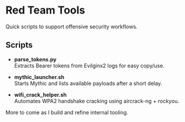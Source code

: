 # Red Team Tools

Quick scripts to support offensive security workflows.

## Scripts

- **parse_tokens.py**  
  Extracts Bearer tokens from Evilginx2 logs for easy copy/use.

- **mythic_launcher.sh**  
  Starts Mythic and lists available payloads after a short delay.

- **wifi_crack_helper.sh**  
  Automates WPA2 handshake cracking using aircrack-ng + rockyou.

More to come as I build and refine internal tooling.
